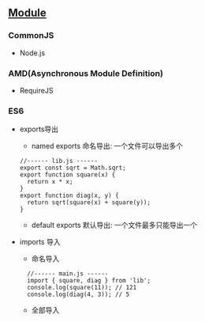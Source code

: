 
## [Module](https://developer.mozilla.org/zh-CN/docs/Web/JavaScript/Reference/Statements/import)

### CommonJS 
- Node.js

### AMD(Asynchronous Module Definition)
- RequireJS

### ES6
- exports导出
  - named exports 命名导出: 一个文件可以导出多个
  ```
  //------ lib.js ------
  export const sqrt = Math.sqrt;
  export function square(x) {
    return x * x;
  }
  export function diag(x, y) {
    return sqrt(square(x) + square(y));
  }
  ```
  - default exports 默认导出: 一个文件最多只能导出一个

- imports 导入
  - 命名导入
  ```
    //------ main.js ------
    import { square, diag } from 'lib';
    console.log(square(11)); // 121
    console.log(diag(4, 3)); // 5
  ```
  - 全部导入
